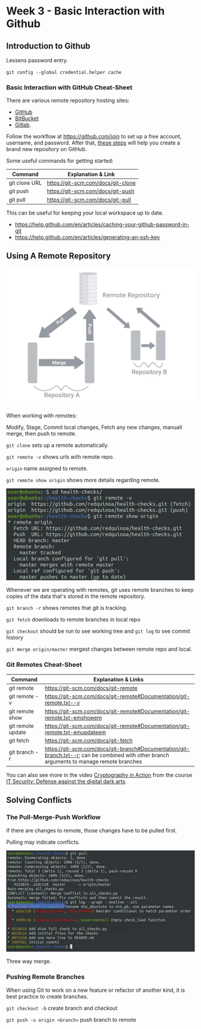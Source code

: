 # Week 3 - Basic Interaction with Github

## Introduction to Github

Lessens password entry.

`git config --global credential.helper cache`

### Basic Interaction with GitHub Cheat-Sheet

There are various remote repository hosting sites:

- [GitHub](http://github.com/)
- [BitBucket](https://bitbucket.org/product)
- [Gitlab](https://gitlab.com/).

Follow the workflow at https://github.com/join to set up a free account, username, and password. After that, [these steps](https://help.github.com/articles/create-a-repo/) will help you create a brand new repository on GitHub.

Some useful commands for getting started:

| Command | Explanation & Link |
| --- | --- |
| git clone URL | https://git-scm.com/docs/git-clone |
| git push | https://git-scm.com/docs/git-push |
| git pull | https://git-scm.com/docs/git-pull |

This can be useful for keeping your local workspace up to date.

- https://help.github.com/en/articles/caching-your-github-password-in-git
- https://help.github.com/en/articles/generating-an-ssh-key

## Using A Remote Repository

![](images/20230712170904.png)

When working with remotes:

Modify, Stage, Commit local changes, Fetch any new changes, manuall merge, then push to remote.

`git clone` sets up a remote automatically.

`git remote -v` shows urls with remote repo.

`origin` name assigned to remote.

`git remote show origin` shows more details regarding remote.

![](images/20230712230257.png)

Whenever we are operating with remotes, git uses remote branches to keep copies of the data that's stored in the remote repository.

`git branch -r` shows remotes that git is tracking.

`git fetch` downloads to remote branches in local repo

`git checkout` should be run to see working tree and `git log` to see commit history

`git merge origin/master` mergest changes between remote repo and local.

### Git Remotes Cheat-Sheet

| Command | Explanation & Links |
| --- | --- |
| git remote | https://git-scm.com/docs/git-remote |
| git remote -v | https://git-scm.com/docs/git-remote#Documentation/git-remote.txt--v |
| git remote show <name> | https://git-scm.com/docs/git-remote#Documentation/git-remote.txt-emshowem |
| git remote update | https://git-scm.com/docs/git-remote#Documentation/git-remote.txt-emupdateem |
| git fetch | https://git-scm.com/docs/git-fetch |
| git branch -r | https://git-scm.com/docs/git-branch#Documentation/git-branch.txt--r; can be combined with other branch arguments to manage remote branches |

You can also see more in the video [Cryptography in Action](https://www.coursera.org/learn/it-security/item/P1I8z) from the course [IT Security: Defense against the digital dark arts](https://www.coursera.org/learn/it-security/home/welcome).

## Solving Conflicts

### The Pull-Merge-Push Workflow

If there are changes to remote, those changes have to be pulled first.

Pulling may indicate conflicts.

![](images/20230713162528.png)

Three way merge.

### Pushing Remote Branches

When using Git to work on a new feature or refactor of another kind, it is best practice to create branches.

`git checkout -b` create branch and checkout

`git push -u origin <branch>` push branch to remote